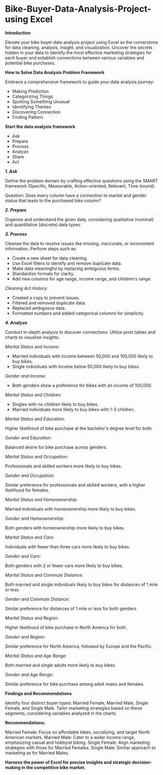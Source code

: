 # Bike-Buyer-Data-Analysis-Project-using Excel

**Introduction**

Elevate your bike buyer data analysis project using Excel as the cornerstone for data cleaning, analysis, insight, and visualization. Uncover the secrets hidden in your data to identify the most effective marketing strategies for each buyer and establish connections between various variables and potential bike purchases.

**How to Solve Data Analysis Problem Framework**

Embrace a comprehensive framework to guide your data analysis journey:

* Making Prediction
* Categorizing Things
* Spotting Something Unusual
* Identifying Themes
* Discovering Connection
* Finding Pattern

**Start the data analysis framework**
* Ask
* Prepare
* Process
* Analyze
* Share
* Act

_**1. Ask**_

Define the problem domain by crafting effective questions using the SMART framework (Specific, Measurable, Action-oriented, Relevant, Time-bound). 

Question:
Does every column have a connection to marital and gender status that leads to the purchased bike column?

_**2. Prepare**_

Organize and understand the given data, considering qualitative (nominal) and quantitative (discrete) data types.

_**3. Process**_

Cleanse the data to resolve issues like missing, inaccurate, or inconsistent information. Perform steps such as:

- Create a new sheet for data cleaning.
- Use Excel filters to identify and remove duplicate data.
- Make data meaningful by replacing ambiguous terms.
- Standardize formats for clarity.
- Add new columns for age range, income range, and children's range.

_Cleaning Act History:_

- Created a copy to prevent issues.
- Filtered and removed duplicate data.
- Replaced ambiguous data.
- Formatted numbers and added categorical columns for simplicity.

_**4. Analyze**_

Conduct in-depth analysis to discover connections. Utilize pivot tables and charts to visualize insights:

_Marital Status and Income:_

- Married individuals with income between 50,000 and 100,000 likely to buy bikes.
- Single individuals with income below 50,000 likely to buy bikes.

_Gender and Income:_

- Both genders show a preference for bikes with an income of 100,000.

_Marital Status and Children:_

- Singles with no children likely to buy bikes.
- Married individuals more likely to buy bikes with 1-3 children.

_Marital Status and Education:_

Higher likelihood of bike purchase at the bachelor's degree level for both.

_Gender and Education:_

Balanced desire for bike purchase across genders.

_Marital Status and Occupation:_

Professionals and skilled workers more likely to buy bikes.

_Gender and Occupation:_

Similar preference for professionals and skilled workers, with a higher likelihood for females.

_Marital Status and Homeownership:_

Married individuals with homeownership more likely to buy bikes.

_Gender and Homeownership:_

Both genders with homeownership more likely to buy bikes.

_Marital Status and Cars:_

Individuals with fewer than three cars more likely to buy bikes.

_Gender and Cars:_

Both genders with 2 or fewer cars more likely to buy bikes.

_Marital Status and Commute Distance:_

Both married and single individuals likely to buy bikes for distances of 1 mile or less.

_Gender and Commute Distance:_

Similar preference for distances of 1 mile or less for both genders.

_Marital Status and Region:_

Higher likelihood of bike purchase in North America for both.

_Gender and Region:_

Similar preference for North America, followed by Europe and the Pacific.

_Marital Status and Age Range:_

Both married and single adults more likely to buy bikes.

_Gender and Age Range:_

Similar preference for bike purchase among adult males and females.

**Findings and Recommendations**

Identify four distinct buyer types: Married Female, Married Male, Single Female, and Single Male. Tailor marketing strategies based on these segments, considering variables analyzed in the charts.

**Recommendations:**

Married Female: Focus on affordable bikes, socializing, and target North American markets.
Married Male: Cater to a wider income range, emphasizing casual and hobbyist biking.
Single Female: Align marketing strategies with those for Married Females.
Single Male: Similar approach to marketing as for Married Males.


**Harness the power of Excel for precise insights and strategic decision-making in the competitive bike market.**
